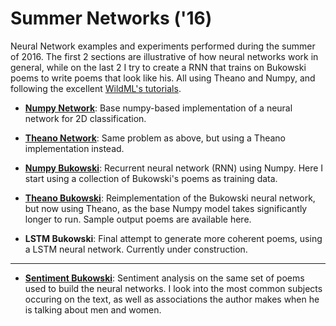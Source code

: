 # Summer Networks ('16)
Neural Network examples and experiments performed during the summer of 2016. The first 2 sections are illustrative of how neural networks work in general, while on the last 2 I try to create a RNN that trains on Bukowski poems to write poems that look like his. All using Theano and Numpy, and following the excellent [WildML's tutorials](http://www.wildml.com/2015/09/recurrent-neural-networks-tutorial-part-1-introduction-to-rnns/).

* [**Numpy Network**](https://github.com/masta-g3/summer_networks/blob/master/numpy_networks.ipynb): Base numpy-based implementation of a neural network for 2D classification.

* [**Theano Network**](https://github.com/masta-g3/summer_networks/blob/master/theano_networks.ipynb): Same problem as above, but using a Theano implementation instead.

* [**Numpy Bukowski**](https://github.com/masta-g3/summer_networks/blob/master/bukowski_networks/numpy_bukowski.ipynb): Recurrent neural network (RNN) using Numpy. Here I start using a collection of Bukowski's poems as training data.

* [**Theano Bukowski**](https://github.com/masta-g3/summer_networks/blob/master/bukowski_networks/theano_bukowski.ipynb): Reimplementation of the Bukowski neural network, but now using Theano, as the base Numpy model takes significantly longer to run. Sample output poems are available here.

* **LSTM Bukowski**: Final attempt to generate more coherent poems, using a LSTM neural network. Currently under construction.

---------------

* [**Sentiment Bukowski**](https://github.com/masta-g3/summer_networks/blob/master/bukowski_networks/sentiment_bukowski.ipynb): Sentiment analysis on the same set of poems used to build the neural networks. I look into the most common subjects occuring on the text, as well as associations the author makes when he is talking about men and women.

